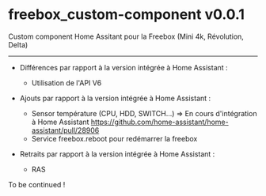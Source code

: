 # freebox_custom-component v0.0.1

Custom component Home Assitant pour la Freebox (Mini 4k, Révolution, Delta)

---

- Différences par rapport à la version intégrée à Home Assistant :
  - Utilisation de l'API V6

- Ajouts par rapport à la version intégrée à Home Assistant : 
  - Sensor température (CPU, HDD, SWITCH...) => En cours d'intégration à Home Assistant https://github.com/home-assistant/home-assistant/pull/28906
  - Service freebox.reboot pour redémarrer la freebox

- Retraits par rapport à la version intégrée à Home Assistant : 
  - RAS


To be continued !
